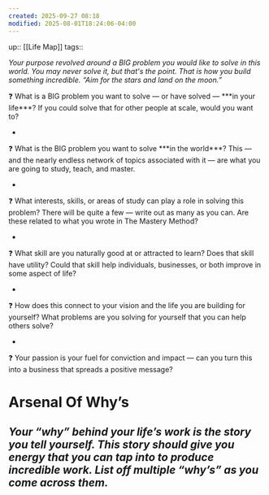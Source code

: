 ```yaml
---
created: 2025-09-27 08:18
modified: 2025-08-01T18:24:06-04:00
---
```

up:: [[Life Map]]
tags::


*Your purpose revolved around a BIG problem you would like to solve in this world. You may never solve it, but that's the point. That is how you build something incredible. “Aim for the stars and land on the moon.”*

<aside>
❓ What is a BIG problem you want to solve — or have solved — ***in your life***? If you could solve that for other people at scale, would you want to?

</aside>

- 

<aside>
❓ What is the BIG problem you want to solve ***in the world***? This — and the nearly endless network of topics associated with it — are what you are going to study, teach, and master.

</aside>

- 

<aside>
❓ What interests, skills, or areas of study can play a role in solving this problem? There will be quite a few — write out as many as you can. Are these related to what you wrote in The Mastery Method?

</aside>

- 

<aside>
❓ What skill are you naturally good at or attracted to learn? Does that skill have utility? Could that skill help individuals, businesses, or both improve in some aspect of life?

</aside>

- 

<aside>
❓ How does this connect to your vision and the life you are building for yourself? What problems are you solving for yourself that you can help others solve?

</aside>

- 

<aside>
❓ Your passion is your fuel for conviction and impact — can you turn this into a business that spreads a positive message?

</aside>


# Arsenal Of Why’s

*Your “why” behind your life’s work is the story you tell yourself. This story should give you energy that you can tap into to produce incredible work. List off multiple “why’s” as you come across them.*
-